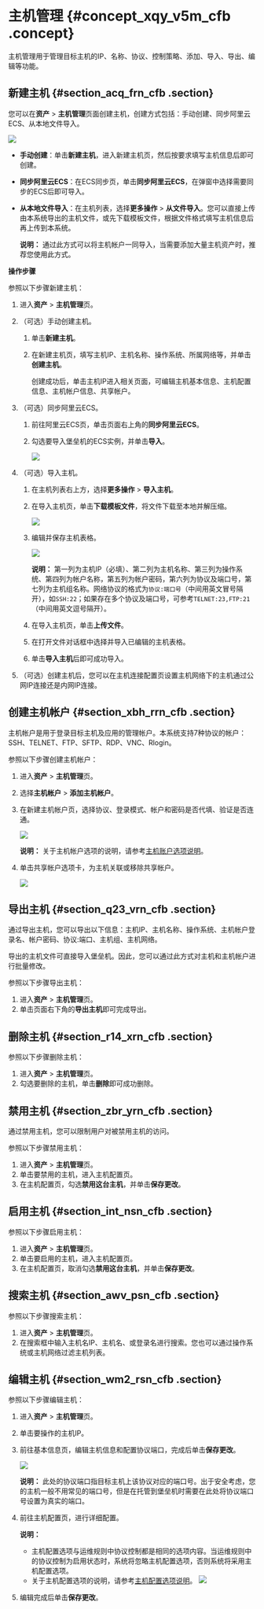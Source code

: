 # 主机管理 {#concept_xqy_v5m_cfb .concept}

主机管理用于管理目标主机的IP、名称、协议、控制策略、添加、导入、导出、编辑等功能。

## 新建主机 {#section_acq_frn_cfb .section}

您可以在**资产** \> **主机管理**页面创建主机，创建方式包括：手动创建、同步阿里云ECS、从本地文件导入。

![](http://static-aliyun-doc.oss-cn-hangzhou.aliyuncs.com/assets/img/18776/155124607610418_zh-CN.jpg)

-   **手动创建**：单击**新建主机**，进入新建主机页，然后按要求填写主机信息后即可创建。
-   **同步阿里云ECS**：在ECS同步页，单击**同步阿里云ECS**，在弹窗中选择需要同步的ECS后即可导入。
-   **从本地文件导入**：在主机列表，选择**更多操作** \> **从文件导入**。您可以直接上传由本系统导出的主机文件，或先下载模板文件，根据文件格式填写主机信息后再上传到本系统。

    **说明：** 通过此方式可以将主机帐户一同导入，当需要添加大量主机资产时，推荐您使用此方式。


**操作步骤**

参照以下步骤新建主机：

1.  进入**资产** \> **主机管理**页。
2.  （可选）手动创建主机。
    1.  单击**新建主机**。
    2.  在新建主机页，填写主机IP、主机名称、操作系统、所属网络等，并单击**创建主机**。

        创建成功后，单击主机IP进入相关页面，可编辑主机基本信息、主机配置信息、主机帐户信息、共享帐户。

3.  （可选）同步阿里云ECS。
    1.  前往阿里云ECS页，单击页面右上角的**同步阿里云ECS**。
    2.  勾选要导入堡垒机的ECS实例，并单击**导入**。

        ![](http://static-aliyun-doc.oss-cn-hangzhou.aliyuncs.com/assets/img/18776/155124607612124_zh-CN.png)

4.  （可选）导入主机。
    1.  在主机列表右上方，选择**更多操作** \> **导入主机**。
    2.  在导入主机页，单击**下载模板文件**，将文件下载至本地并解压缩。

        ![](http://static-aliyun-doc.oss-cn-hangzhou.aliyuncs.com/assets/img/18776/155124607610425_zh-CN.png)

    3.  编辑并保存主机表格。

        ![](http://static-aliyun-doc.oss-cn-hangzhou.aliyuncs.com/assets/img/18776/155124607610426_zh-CN.png)

        **说明：** 第一列为主机IP（必填）、第二列为主机名称、第三列为操作系统、第四列为帐户名称，第五列为帐户密码，第六列为协议及端口号，第七列为主机组名称。网络协议的格式为`协议:端口号`（中间用英文冒号隔开），如`SSH:22`；如果存在多个协议及端口号，可参考`TELNET:23,FTP:21`（中间用英文逗号隔开）。

    4.  在导入主机页，单击**上传文件**。
    5.  在打开文件对话框中选择并导入已编辑的主机表格。
    6.  单击**导入主机**后即可成功导入。
5.  （可选）创建主机后，您可以在主机连接配置页设置主机网络下的主机通过公网IP连接还是内网IP连接。

## 创建主机帐户 {#section_xbh_rrn_cfb .section}

主机帐户是用于登录目标主机及应用的管理帐户。本系统支持7种协议的帐户：SSH、TELNET、FTP、SFTP、RDP、VNC、Rlogin。

参照以下步骤创建主机帐户：

1.  进入**资产** \> **主机管理**页。
2.  选择**主机帐户** \> **添加主机帐户**。
3.  在新建主机帐户页，选择协议、登录模式、帐户和密码是否代填、验证是否连通。

    ![](http://static-aliyun-doc.oss-cn-hangzhou.aliyuncs.com/assets/img/18776/155124607710423_zh-CN.png)

    **说明：** 关于主机帐户选项的说明，请参考[主机账户选项说明](cn.zh-CN/用户指南（V3.0.6及以上）/管理员手册/资产/主机选项说明.md#section_dct_nk3_y2b)。

4.  单击共享帐户选项卡，为主机关联或移除共享帐户。

    ![](http://static-aliyun-doc.oss-cn-hangzhou.aliyuncs.com/assets/img/18776/155124607710424_zh-CN.png)


## 导出主机 {#section_q23_vrn_cfb .section}

通过导出主机，您可以导出以下信息：主机IP、主机名称、操作系统、主机帐户登录名、帐户密码、协议:端口、主机组、主机网络。

导出的主机文件可直接导入堡垒机。因此，您可以通过此方式对主机和主机帐户进行批量修改。

参照以下步骤导出主机：

1.  进入**资产** \> **主机管理**页。
2.  单击页面右下角的**导出主机**即可完成导出。

## 删除主机 {#section_r14_xrn_cfb .section}

参照以下步骤删除主机：

1.  进入**资产** \> **主机管理**页。
2.  勾选要删除的主机，单击**删除**即可成功删除。

## 禁用主机 {#section_zbr_yrn_cfb .section}

通过禁用主机，您可以限制用户对被禁用主机的访问。

参照以下步骤禁用主机：

1.  进入**资产** \> **主机管理**页。
2.  单击要禁用的主机，进入主机配置页。
3.  在主机配置页，勾选**禁用这台主机**，并单击**保存更改**。

## 启用主机 {#section_int_nsn_cfb .section}

参照以下步骤启用主机：

1.  进入**资产** \> **主机管理**页。
2.  单击要启用的主机，进入主机配置页。
3.  在主机配置页，取消勾选**禁用这台主机**，并单击**保存更改**。

## 搜索主机 {#section_awv_psn_cfb .section}

参照以下步骤搜索主机：

1.  进入**资产** \> **主机管理**页。
2.  在搜索框中输入主机名IP、主机名、或登录名进行搜索。您也可以通过操作系统或主机网络过滤主机列表。

## 编辑主机 {#section_wm2_rsn_cfb .section}

参照以下步骤编辑主机：

1.  进入**资产** \> **主机管理**页。
2.  单击要操作的主机IP。
3.  前往基本信息页，编辑主机信息和配置协议端口，完成后单击**保存更改**。

    ![](http://static-aliyun-doc.oss-cn-hangzhou.aliyuncs.com/assets/img/18776/155124607710428_zh-CN.png)

    **说明：** 此处的协议端口指目标主机上该协议对应的端口号。出于安全考虑，您的主机一般不用常见的端口号，但是在托管到堡垒机时需要在此处将协议端口号设置为真实的端口。

4.  前往主机配置页，进行详细配置。

    **说明：** 

    -   主机配置选项与运维规则中协议控制都是相同的选项内容。当运维规则中的协议控制为启用状态时，系统将忽略主机配置选项，否则系统将采用主机配置选项。
    -   关于主机配置选项的说明，请参考[主机配置选项说明](cn.zh-CN/用户指南（V3.0.6及以上）/管理员手册/资产/主机选项说明.md#section_x1s_4k3_y2b)。
    ![](http://static-aliyun-doc.oss-cn-hangzhou.aliyuncs.com/assets/img/18776/155124607710429_zh-CN.png)

5.  编辑完成后单击**保存更改**。

